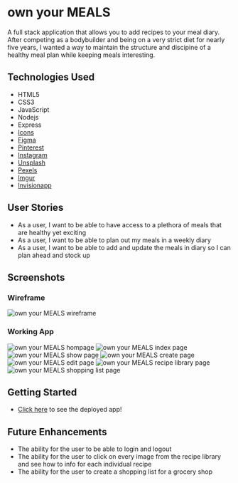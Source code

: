 # own your MEALS

A full stack application that allows you to add recipes to your meal diary. After competing as a bodybuilder and being on a very strict diet for nearly five years, I wanted a way to maintain the structure and discipine of a healthy meal plan while keeping meals interesting.

## Technologies Used

* HTML5
* CSS3
* JavaScript
* Nodejs
* Express
* [Icons](https://fontawesome.com/icons?d=gallery&p=2)
* [Figma](https://www.figma.com/files/user/979381893432674988?fuid=979381893432674988)
* [Pinterest](https://www.pinterest.com/)
* [Instagram](https://www.instagram.com/weglow/)
* [Unsplash](https://unsplash.com/)
* [Pexels](https://www.pexels.com/)
* [Imgur](https://imgur.com/)
* [Invisionapp](https://www.invisionapp.com/inside-design/design-resources/do/)

## User Stories
* As a user, I want to be able to have access to a plethora of meals that are healthy yet exciting
* As a user, I want to be able to plan out my meals in a weekly diary
* As a user, I want to be able to add and update the meals in diary so I can plan ahead and stock up 

## Screenshots
### Wireframe
![own your MEALS wireframe]()

### Working App 
![own your MEALS hompage ]()
![own your MEALS index page]()
![own your MEALS show page]()
![own your MEALS create page]()
![own your MEALS edit page]()
![own your MEALS recipe library page]()
![own your MEALS shopping list page]()

## Getting Started

* [Click here]() to see the deployed app!

## Future Enhancements
* The ability for the user to be able to login and logout
* The ability for the user to click on every image from the recipe library and see how to info for each individual recipe
* The ability for the user to create a shopping list for a grocery shop